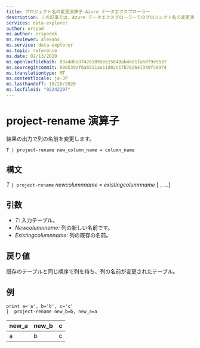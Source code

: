 ```yaml
---
title: プロジェクト名の変更演算子-Azure データエクスプローラー
description: この記事では、Azure データエクスプローラーでのプロジェクト名の変更演算子について説明します。
services: data-explorer
author: orspod
ms.author: orspodek
ms.reviewer: alexans
ms.service: data-explorer
ms.topic: reference
ms.date: 02/13/2020
ms.openlocfilehash: 83a4dba3f426189de615640ab48e1fa60f9e5537
ms.sourcegitcommit: 608539af6ab511aa11d82c17b782641340fc8974
ms.translationtype: MT
ms.contentlocale: ja-JP
ms.lasthandoff: 10/20/2020
ms.locfileid: "92242207"
---
```

# <a name="project-rename-operator"></a>project-rename 演算子

結果の出力で列の名前を変更します。

```kusto
T | project-rename new_column_name = column_name
```

## <a name="syntax"></a>構文

*T* `| project-rename` *newcolumnname*  =  *existingcolumnname* [ `,` ...]

## <a name="arguments"></a>引数

* *T*: 入力テーブル。
* *Newcolumnname:* 列の新しい名前です。 
* *Existingcolumnname:* 列の既存の名前。 

## <a name="returns"></a>戻り値

既存のテーブルと同じ順序で列を持ち、列の名前が変更されたテーブル。


## <a name="examples"></a>例

<!-- csl: https://help.kusto.windows.net/Samples -->
```kusto
print a='a', b='b', c='c'
|  project-rename new_b=b, new_a=a
```

|new_a|new_b|c|
|---|---|---|
|a|b|c|
